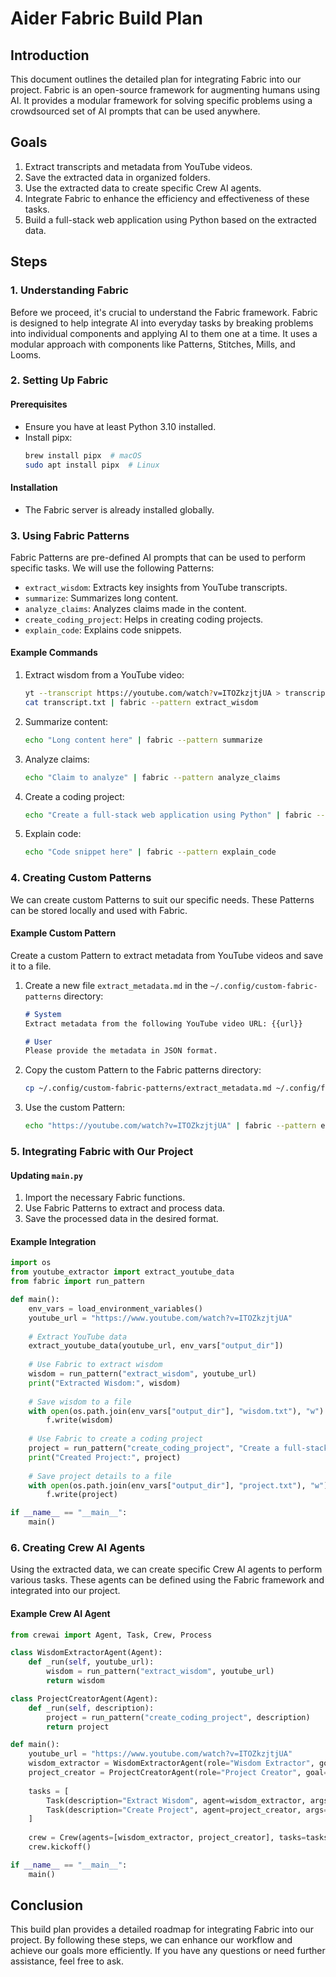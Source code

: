 # Aider Fabric Build Plan

## Introduction

This document outlines the detailed plan for integrating Fabric into our project. Fabric is an open-source framework for augmenting humans using AI. It provides a modular framework for solving specific problems using a crowdsourced set of AI prompts that can be used anywhere.

## Goals

1. Extract transcripts and metadata from YouTube videos.
2. Save the extracted data in organized folders.
3. Use the extracted data to create specific Crew AI agents.
4. Integrate Fabric to enhance the efficiency and effectiveness of these tasks.
5. Build a full-stack web application using Python based on the extracted data.

## Steps

### 1. Understanding Fabric

Before we proceed, it's crucial to understand the Fabric framework. Fabric is designed to help integrate AI into everyday tasks by breaking problems into individual components and applying AI to them one at a time. It uses a modular approach with components like Patterns, Stitches, Mills, and Looms.

### 2. Setting Up Fabric

#### Prerequisites

- Ensure you have at least Python 3.10 installed.
- Install pipx:
  ```bash
  brew install pipx  # macOS
  sudo apt install pipx  # Linux
  ```

#### Installation

- The Fabric server is already installed globally.

### 3. Using Fabric Patterns

Fabric Patterns are pre-defined AI prompts that can be used to perform specific tasks. We will use the following Patterns:

- `extract_wisdom`: Extracts key insights from YouTube transcripts.
- `summarize`: Summarizes long content.
- `analyze_claims`: Analyzes claims made in the content.
- `create_coding_project`: Helps in creating coding projects.
- `explain_code`: Explains code snippets.

#### Example Commands

1. Extract wisdom from a YouTube video:
   ```bash
   yt --transcript https://youtube.com/watch?v=ITOZkzjtjUA > transcript.txt
   cat transcript.txt | fabric --pattern extract_wisdom
   ```

2. Summarize content:
   ```bash
   echo "Long content here" | fabric --pattern summarize
   ```

3. Analyze claims:
   ```bash
   echo "Claim to analyze" | fabric --pattern analyze_claims
   ```

4. Create a coding project:
   ```bash
   echo "Create a full-stack web application using Python" | fabric --pattern create_coding_project
   ```

5. Explain code:
   ```bash
   echo "Code snippet here" | fabric --pattern explain_code
   ```

### 4. Creating Custom Patterns

We can create custom Patterns to suit our specific needs. These Patterns can be stored locally and used with Fabric.

#### Example Custom Pattern

Create a custom Pattern to extract metadata from YouTube videos and save it to a file.

1. Create a new file `extract_metadata.md` in the `~/.config/custom-fabric-patterns` directory:
   ```markdown
   # System
   Extract metadata from the following YouTube video URL: {{url}}

   # User
   Please provide the metadata in JSON format.
   ```

2. Copy the custom Pattern to the Fabric patterns directory:
   ```bash
   cp ~/.config/custom-fabric-patterns/extract_metadata.md ~/.config/fabric/patterns/
   ```

3. Use the custom Pattern:
   ```bash
   echo "https://youtube.com/watch?v=ITOZkzjtjUA" | fabric --pattern extract_metadata
   ```

### 5. Integrating Fabric with Our Project

#### Updating `main.py`

1. Import the necessary Fabric functions.
2. Use Fabric Patterns to extract and process data.
3. Save the processed data in the desired format.

#### Example Integration

```python
import os
from youtube_extractor import extract_youtube_data
from fabric import run_pattern

def main():
    env_vars = load_environment_variables()
    youtube_url = "https://www.youtube.com/watch?v=ITOZkzjtjUA"
    
    # Extract YouTube data
    extract_youtube_data(youtube_url, env_vars["output_dir"])
    
    # Use Fabric to extract wisdom
    wisdom = run_pattern("extract_wisdom", youtube_url)
    print("Extracted Wisdom:", wisdom)
    
    # Save wisdom to a file
    with open(os.path.join(env_vars["output_dir"], "wisdom.txt"), "w") as f:
        f.write(wisdom)
    
    # Use Fabric to create a coding project
    project = run_pattern("create_coding_project", "Create a full-stack web application using Python")
    print("Created Project:", project)
    
    # Save project details to a file
    with open(os.path.join(env_vars["output_dir"], "project.txt"), "w") as f:
        f.write(project)

if __name__ == "__main__":
    main()
```

### 6. Creating Crew AI Agents

Using the extracted data, we can create specific Crew AI agents to perform various tasks. These agents can be defined using the Fabric framework and integrated into our project.

#### Example Crew AI Agent

```python
from crewai import Agent, Task, Crew, Process

class WisdomExtractorAgent(Agent):
    def _run(self, youtube_url):
        wisdom = run_pattern("extract_wisdom", youtube_url)
        return wisdom

class ProjectCreatorAgent(Agent):
    def _run(self, description):
        project = run_pattern("create_coding_project", description)
        return project

def main():
    youtube_url = "https://www.youtube.com/watch?v=ITOZkzjtjUA"
    wisdom_extractor = WisdomExtractorAgent(role="Wisdom Extractor", goal="Extract wisdom from YouTube videos.")
    project_creator = ProjectCreatorAgent(role="Project Creator", goal="Create a full-stack web application using Python.")
    
    tasks = [
        Task(description="Extract Wisdom", agent=wisdom_extractor, args=[youtube_url]),
        Task(description="Create Project", agent=project_creator, args=["Create a full-stack web application using Python"])
    ]
    
    crew = Crew(agents=[wisdom_extractor, project_creator], tasks=tasks, process=Process.sequential)
    crew.kickoff()

if __name__ == "__main__":
    main()
```

## Conclusion

This build plan provides a detailed roadmap for integrating Fabric into our project. By following these steps, we can enhance our workflow and achieve our goals more efficiently. If you have any questions or need further assistance, feel free to ask.
